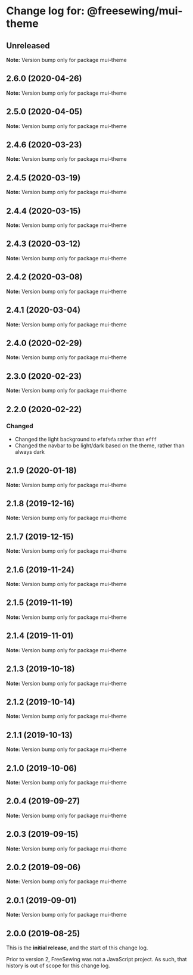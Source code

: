 # Change log for: @freesewing/mui-theme

## Unreleased

**Note:** Version bump only for package mui-theme

## 2.6.0 (2020-04-26)

**Note:** Version bump only for package mui-theme

## 2.5.0 (2020-04-05)

**Note:** Version bump only for package mui-theme

## 2.4.6 (2020-03-23)

**Note:** Version bump only for package mui-theme

## 2.4.5 (2020-03-19)

**Note:** Version bump only for package mui-theme

## 2.4.4 (2020-03-15)

**Note:** Version bump only for package mui-theme

## 2.4.3 (2020-03-12)

**Note:** Version bump only for package mui-theme

## 2.4.2 (2020-03-08)

**Note:** Version bump only for package mui-theme

## 2.4.1 (2020-03-04)

**Note:** Version bump only for package mui-theme

## 2.4.0 (2020-02-29)

**Note:** Version bump only for package mui-theme

## 2.3.0 (2020-02-23)

**Note:** Version bump only for package mui-theme

## 2.2.0 (2020-02-22)

### Changed

- Changed the light background to `#f8f9fa` rather than `#fff`
- Changed the navbar to be light/dark based on the theme, rather than always dark

## 2.1.9 (2020-01-18)

**Note:** Version bump only for package mui-theme

## 2.1.8 (2019-12-16)

**Note:** Version bump only for package mui-theme

## 2.1.7 (2019-12-15)

**Note:** Version bump only for package mui-theme

## 2.1.6 (2019-11-24)

**Note:** Version bump only for package mui-theme

## 2.1.5 (2019-11-19)

**Note:** Version bump only for package mui-theme

## 2.1.4 (2019-11-01)

**Note:** Version bump only for package mui-theme

## 2.1.3 (2019-10-18)

**Note:** Version bump only for package mui-theme

## 2.1.2 (2019-10-14)

**Note:** Version bump only for package mui-theme

## 2.1.1 (2019-10-13)

**Note:** Version bump only for package mui-theme

## 2.1.0 (2019-10-06)

**Note:** Version bump only for package mui-theme

## 2.0.4 (2019-09-27)

**Note:** Version bump only for package mui-theme

## 2.0.3 (2019-09-15)

**Note:** Version bump only for package mui-theme

## 2.0.2 (2019-09-06)

**Note:** Version bump only for package mui-theme

## 2.0.1 (2019-09-01)

**Note:** Version bump only for package mui-theme

## 2.0.0 (2019-08-25)

This is the **initial release**, and the start of this change log.

Prior to version 2, FreeSewing was not a JavaScript project.
As such, that history is out of scope for this change log.
